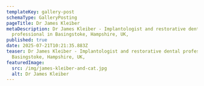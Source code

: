 ```yaml
---
templateKey: gallery-post
schemaType: GalleryPosting
pageTitle: Dr James Kleiber
metaDescription: Dr James Kleiber - Implantologist and restorative dental
  professional in Basingstoke, Hampshire, UK,
published: true
date: 2025-07-21T10:21:35.883Z
teaser: Dr James Kleiber - Implantologist and restorative dental professional in
  Basingstoke, Hampshire, UK,
featuredImage:
  src: /img/james-kleiber-and-cat.jpg
  alt: Dr James Kleiber
---
```

